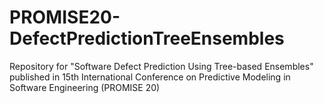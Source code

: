 # PROMISE20-DefectPredictionTreeEnsembles
Repository for "Software Defect Prediction Using Tree-based Ensembles" published in 15th International Conference on Predictive Modeling in Software Engineering (PROMISE 20)

